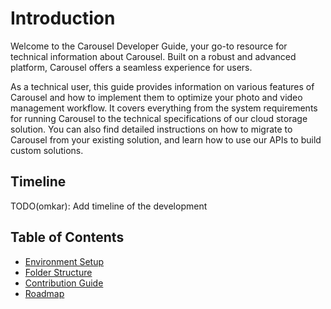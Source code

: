 # Introduction
Welcome to the Carousel Developer Guide, your go-to resource for technical information about Carousel. Built on a robust and advanced platform, Carousel offers a seamless experience for users.

As a technical user, this guide provides information on various features of Carousel and how to implement them to optimize your photo and video management workflow. It covers everything from the system requirements for running Carousel to the technical specifications of our cloud storage solution. You can also find detailed instructions on how to migrate to Carousel from your existing solution, and learn how to use our APIs to build custom solutions. 

## Timeline
TODO(omkar): Add timeline of the development

## Table of Contents
- [Environment Setup](environment.md)
- [Folder Structure](folder-structure.md)
- [Contribution Guide](contribution.md)
- [Roadmap](roadmap.md)
